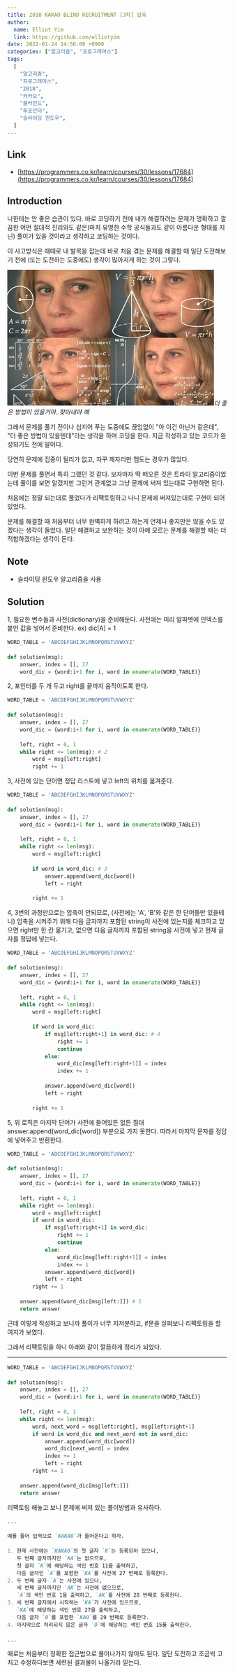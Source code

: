 ```yaml
---
title: 2018 KAKAO BLIND RECRUITMENT [3차] 압축
author:
  name: Elliot Yim
  link: https://github.com/elliotyim
date: 2022-01-24 14:56:00 +0900
categories: ["알고리즘", "프로그래머스"]
tags:
  [
    "알고리즘",
    "프로그래머스",
    "2018",
    "카카오",
    "블라인드",
    "투포인터",
    "슬라이딩 윈도우",
  ]
---
```


## Link

- [https://programmers.co.kr/learn/courses/30/lessons/17684](https://programmers.co.kr/learn/courses/30/lessons/17684)

## Introduction

나한테는 안 좋은 습관이 있다. 바로 코딩하기 전에 내가 해결하려는 문제가 명확하고 깔끔한 어떤 절대적 진리와도 같은(마치 유명한 수학 공식들과도 같이 아름다운 형태를 지닌) 풀이가 있을 것이라고 생각하고 코딩하는 것이다.

이 사고방식은 때때로 내 발목을 잡는데 바로 처음 겪는 문제를 해결할 때 일단 도전해보기 전에 (또는 도전하는 도중에도) 생각이 많아지게 하는 것이 그렇다.

![So much thinking](/assets/img/meme/so-much-thinking.jpg)_더 좋은 방법이 있을거야..찾아내야 해_

그래서 문제를 풀기 전이나 심지어 푸는 도중에도 끊임없이 "아 이건 아닌거 같은데", "더 좋은 방법이 있을텐데"라는 생각을 하며 코딩을 한다. 지금 작성하고 있는 코드가 완성되기도 전에 말이다.

당연히 문제에 집중이 될리가 없고, 자꾸 제자리만 멤도는 경우가 많았다.

이번 문제를 풀면서 특히 그랬던 것 같다. 보자마자 딱 떠오른 것은 트라이 알고리즘이었는데 풀이를 보면 알겠지만 그런거 관계없고 그냥 문제에 써져 있는대로 구현하면 된다.

처음에는 정말 되는대로 풀었다가 리팩토링하고 나니 문제에 써져있는대로 구현이 되어 있었다.

문제를 해결할 때 처음부터 너무 완벽하게 하려고 하는게 언제나 좋지만은 않을 수도 있겠다는 생각이 들었다. 일단 해결하고 보완하는 것이 아예 모르는 문제를 해결할 때는 더 적합하겠다는 생각이 든다.

## Note

- 슬라이딩 윈도우 알고리즘을 사용

## Solution

1, 필요한 변수들과 사전(dictionary)을 준비해둔다. 사전에는 미리 알파벳에 인덱스를 붙인 값을 넣어서 준비한다. ex) dic[A] = 1

```python
WORD_TABLE = 'ABCDEFGHIJKLMNOPQRSTUVWXYZ'

def solution(msg):
    answer, index = [], 27
    word_dic = {word:i+1 for i, word in enumerate(WORD_TABLE)}
```

2, 포인터를 두 개 두고 right를 끝까지 움직이도록 한다.

```python
WORD_TABLE = 'ABCDEFGHIJKLMNOPQRSTUVWXYZ'

def solution(msg):
    answer, index = [], 27
    word_dic = {word:i+1 for i, word in enumerate(WORD_TABLE)}

    left, right = 0, 1
    while right <= len(msg): # 2
        word = msg[left:right]
        right += 1

```

3, 사전에 있는 단어면 정답 리스트에 넣고 left의 위치를 옮겨준다.

```python
WORD_TABLE = 'ABCDEFGHIJKLMNOPQRSTUVWXYZ'

def solution(msg):
    answer, index = [], 27
    word_dic = {word:i+1 for i, word in enumerate(WORD_TABLE)}

    left, right = 0, 1
    while right <= len(msg):
        word = msg[left:right]

        if word in word_dic: # 3
            answer.append(word_dic[word])
            left = right

        right += 1

```

4, 3번의 과정만으로는 압축이 안되므로, (사전에는 'A', 'B'와 같은 한 단어들만 있을테니) 압축을 시켜주기 위해 다음 글자까지 포함된 string이 사전에 있는지를 체크하고 있으면 right만 한 칸 옮기고, 없으면 다음 글자까지 포함된 string을 사전에 넣고 현재 글자를 정답에 넣는다.

```python
WORD_TABLE = 'ABCDEFGHIJKLMNOPQRSTUVWXYZ'

def solution(msg):
    answer, index = [], 27
    word_dic = {word:i+1 for i, word in enumerate(WORD_TABLE)}

    left, right = 0, 1
    while right <= len(msg):
        word = msg[left:right]

        if word in word_dic:
            if msg[left:right+1] in word_dic: # 4
                right += 1
                continue
            else:
                word_dic[msg[left:right+1]] = index
                index += 1

            answer.append(word_dic[word])
            left = right

        right += 1

```

5, 위 로직은 마지막 단어가 사전에 들어있든 없든 절대 answer.append(word_dic[word]) 부분으로 가지 못한다. 따라서 마지막 문자를 정답에 넣어주고 반환한다.

```python
WORD_TABLE = 'ABCDEFGHIJKLMNOPQRSTUVWXYZ'

def solution(msg):
    answer, index = [], 27
    word_dic = {word:i+1 for i, word in enumerate(WORD_TABLE)}

    left, right = 0, 1
    while right <= len(msg):
        word = msg[left:right]
        if word in word_dic:
            if msg[left:right+1] in word_dic:
                right += 1
                continue
            else:
                word_dic[msg[left:right+1]] = index
                index += 1
            answer.append(word_dic[word])
            left = right
        right += 1

    answer.append(word_dic[msg[left:]]) # 5
    return answer
```

근데 이렇게 작성하고 보니까 풀이가 너무 지저분하고, if문을 살펴보니 리팩토링을 할 여지가 보였다.

그래서 리팩토링을 하니 아래와 같이 깔끔하게 정리가 되었다.

---

```python
WORD_TABLE = 'ABCDEFGHIJKLMNOPQRSTUVWXYZ'

def solution(msg):
    answer, index = [], 27
    word_dic = {word:i+1 for i, word in enumerate(WORD_TABLE)}

    left, right = 0, 1
    while right <= len(msg):
        word, next_word = msg[left:right], msg[left:right+1]
        if word in word_dic and next_word not in word_dic:
            answer.append(word_dic[word])
            word_dic[next_word] = index
            index += 1
            left = right
        right += 1

    answer.append(word_dic[msg[left:]])
    return answer
```

리팩토링 해놓고 보니 문제에 써져 있는 풀이방법과 유사하다.

```markdown
...

예를 들어 입력으로 `KAKAO`가 들어온다고 하자.

1. 현재 사전에는 `KAKAO`의 첫 글자 `K`는 등록되어 있으나,
   두 번째 글자까지인 `KA`는 없으므로,
   첫 글자 `K`에 해당하는 색인 번호 11을 출력하고,
   다음 글자인 `A`를 포함한 `KA`를 사전에 27 번째로 등록한다.
2. 두 번째 글자 `A`는 사전에 있으나,
   세 번째 글자까지인 `AK`는 사전에 없으므로,
   `A`의 색인 번호 1을 출력하고, `AK`를 사전에 28 번째로 등록한다.
3. 세 번째 글자에서 시작하는 `KA`가 사전에 있으므로,
   `KA`에 해당하는 색인 번호 27을 출력하고,
   다음 글자 `O`를 포함한 `KAO`를 29 번째로 등록한다.
4. 마지막으로 처리되지 않은 글자 `O`에 해당하는 색인 번호 15를 출력한다.

...
```

때로는 처음부터 정확한 접근법으로 풀어나가지 않아도 된다. 일단 도전하고 조금씩 고치고 수정하다보면 세련된 결과물이 나올거라 믿는다.
